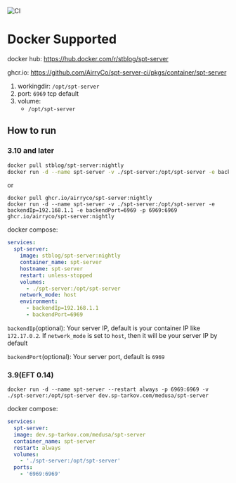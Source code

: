 ![CI](https://dev.sp-tarkov.com/medusa/spt-server/actions/workflows/run-test.yml/badge.svg)

# Docker Supported

docker hub: https://hub.docker.com/r/stblog/spt-server

ghcr.io: https://github.com/AirryCo/spt-server-ci/pkgs/container/spt-server

1. workingdir: `/opt/spt-server`
2. port: `6969` tcp default
3. volume:
   - `/opt/spt-server`

## How to run

### 3.10 and later

```bash
docker pull stblog/spt-server:nightly
docker run -d --name spt-server -v ./spt-server:/opt/spt-server -e backendIp=192.168.1.1 -e backendPort=6969 -p 6969:6969 stblog/spt-server:nightly
```

or

```
docker pull ghcr.io/airryco/spt-server:nightly
docker run -d --name spt-server -v ./spt-server:/opt/spt-server -e backendIp=192.168.1.1 -e backendPort=6969 -p 6969:6969 ghcr.io/airryco/spt-server:nightly
```

docker compose:

```yaml
services:
  spt-server:
    image: stblog/spt-server:nightly
    container_name: spt-server
    hostname: spt-server
    restart: unless-stopped
    volumes:
      - ./spt-server:/opt/spt-server
    network_mode: host
    environment:
      - backendIp=192.168.1.1
      - backendPort=6969
```
`backendIp`(optional): Your server IP, default is your container IP like `172.17.0.2`. If `network_mode` is set to `host`, then it will be your server IP by default

`backendPort`(optional): Your server port, default is `6969`

### 3.9(EFT 0.14)

```shell
docker run -d --name spt-server --restart always -p 6969:6969 -v ./spt-server:/opt/spt-server dev.sp-tarkov.com/medusa/spt-server
```

docker compose:

```yaml
services:
  spt-server:
  image: dev.sp-tarkov.com/medusa/spt-server
  container_name: spt-server
  restart: always
  volumes:
    - './spt-server:/opt/spt-server'
  ports:
    - '6969:6969'
```
